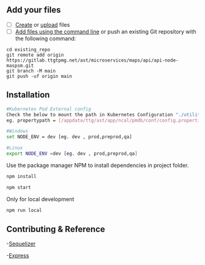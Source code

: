 

## Add your files

- [ ] [Create](https://docs.gitlab.com/ee/user/project/repository/web_editor.html#create-a-file) or [upload](https://docs.gitlab.com/ee/user/project/repository/web_editor.html#upload-a-file) files
- [ ] [Add files using the command line](https://docs.gitlab.com/ee/gitlab-basics/add-file.html#add-a-file-using-the-command-line) or push an existing Git repository with the following command:

```
cd existing_repo
git remote add origin https://gitlab.ttgtpmg.net/ast/microservices/maps/api/api-node-maspsm.git
git branch -M main
git push -uf origin main
```
## Installation

```bash
#Kubernetes Pod External config
Check the below to mount the path in Kubernetes Configuration "./utility/property.util.js"
eg. propertypath = [/appdata/ttg/ast/app/ncal/pmdb/conf/config.properties]

#Windows
set NODE_ENV = dev [eg. dev , prod,preprod,qa] 

#Linux
export NODE_ENV =dev [eg. dev , prod,preprod,qa] 
```
Use the package manager NPM to install dependencies in project folder.
```bash
npm install
```

```bash
npm start
```
Only for local development 
```bash
npm run local
```
## Contributing & Reference
-[Sequelizer](https://sequelize.org/)

-[Express](http://expressjs.com/)


